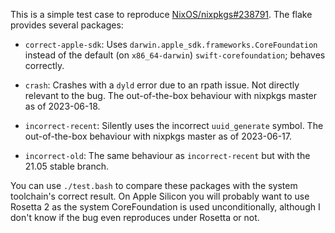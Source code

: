 This is a simple test case to reproduce [NixOS/nixpkgs#238791].
The flake provides several packages:

[NixOS/nixpkgs#238791]: https://github.com/NixOS/nixpkgs/issues/238791.

* `correct-apple-sdk`:
  Uses `darwin.apple_sdk.frameworks.CoreFoundation`
  instead of the default (on `x86_64-darwin`) `swift-corefoundation`;
  behaves correctly.

* `crash`:
  Crashes with a `dyld` error due to an rpath issue.
  Not directly relevant to the bug.
  The out-of-the-box behaviour with nixpkgs master as of 2023-06-18.

* `incorrect-recent`:
  Silently uses the incorrect `uuid_generate` symbol.
  The out-of-the-box behaviour with nixpkgs master as of 2023-06-17.

* `incorrect-old`:
  The same behaviour as `incorrect-recent`
  but with the 21.05 stable branch.

You can use `./test.bash` to compare these packages
with the system toolchain's correct result.
On Apple Silicon you will probably want to use Rosetta 2
as the system CoreFoundation is used unconditionally,
although I don't know if the bug even reproduces under Rosetta or not.

